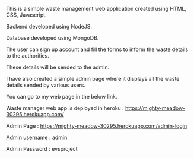 This is a simple waste management web application created using HTML, CSS, Javascript.

Backend developed using NodeJS.

Database developed using MongoDB.

The user can sign up account and fill the forms to inform the waste details to the authorities.

These details will be sended to the admin.

I have also created a simple admin page where it displays all the waste details sended by various users.

You can go to my web page in the below link.

Waste manager web app is deployed in heroku : https://mighty-meadow-30295.herokuapp.com/

Admin Page : https://mighty-meadow-30295.herokuapp.com/admin-login

Admin username : admin

Admin Password : evsproject

